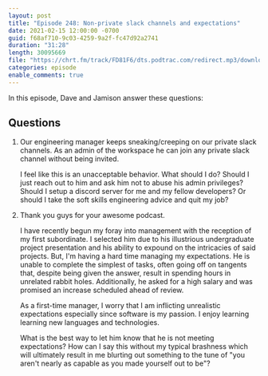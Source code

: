 ```yaml
---
layout: post
title: "Episode 248: Non-private slack channels and expectations"
date: 2021-02-15 12:00:00 -0700
guid: f68af710-9c03-4259-9a2f-fc47d92a2741
duration: "31:28"
length: 30095669
file: "https://chrt.fm/track/FD81F6/dts.podtrac.com/redirect.mp3/download.softskills.audio/sse-248.mp3"
categories: episode
enable_comments: true
---
```


In this episode, Dave and Jamison answer these questions:

## Questions

1. Our engineering manager keeps sneaking/creeping on our private slack channels. As an admin of the workspace he can join any private slack channel without being invited.
   
   I feel like this is an unacceptable behavior. What should I do?
   Should I just reach out to him and ask him not to abuse his admin privileges?
   Should I setup a discord server for me and my fellow developers?
   Or should I take the soft skills engineering advice and quit my job?


2. Thank you guys for your awesome podcast.
   
   I have recently begun my foray into management with the reception of my first subordinate.  I selected him due to his illustrious undergraduate project presentation and his ability to expound on the intricacies of said projects.  But, I'm having a hard time managing my expectations.  He is unable to complete the simplest of tasks, often going off on tangents that, despite being given the answer, result in spending hours in unrelated rabbit holes.  Additionally, he asked for a high salary and was promised an increase scheduled ahead of review.
   
   As a first-time manager, I worry that I am inflicting unrealistic expectations especially since software is my passion. I enjoy learning learning new languages and technologies.
   
   What is the best way to let him know that he is not meeting expectations?  How can I say this without my typical brashness which will ultimately result in me blurting out something to the tune of "you aren't nearly as capable as you made yourself out to be"?
